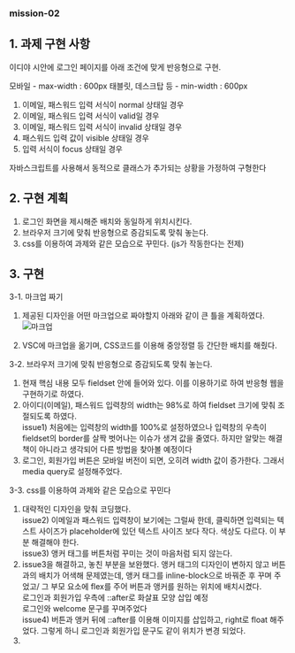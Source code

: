 ### mission-02

## 1. 과제 구현 사항

이디야 시안에 로그인 페이지를 아래 조건에 맞게 반응형으로 구현.

모바일 - max-width : 600px
태블릿, 데스크탑 등 - min-width : 600px

1. 이메일, 패스워드 입력 서식이 normal 상태일 경우
2. 이메일, 패스워드 입력 서식이 valid일 경우
3. 이메일, 패스워드 입력 서식이 invalid 상태일 경우
4. 패스워드 입력 값이 visible 상태일 경우
5. 입력 서식이 focus 상태일 경우

자바스크립트를 사용해서 동적으로 클래스가 추가되는 상황을 가정하여 구형한다

## 2. 구현 계획

1. 로그인 화면을 제시해준 배치와 동일하게 위치시킨다.
2. 브라우저 크기에 맞춰 반응형으로 증감되도록 맞춰 놓는다.
3. css를 이용하여 과제와 같은 모습으로 꾸민다. (js가 작동한다는 전제)

## 3. 구현

3-1. 마크업 짜기
1) 제공된 디자인을 어떤 마크업으로 짜야할지 아래와 같이 큰 틀을 계획하였다.
![마크업](https://github.com/yeseul0000/homework/assets/148925429/24ed2b29-fd99-46b1-9b64-743bc210f4d1)

2) VSC에 마크업을 옮기며, CSS코드를 이용해 중앙정렬 등 간단한 배치를 해줬다.

3-2. 브라우저 크기에 맞춰 반응형으로 증감되도록 맞춰 놓는다.
1) 현재 핵심 내용 모두 fieldset 안에 들어와 있다.
   이를 이용하기로 하여 반응형 웹을 구현하기로 하였다.
2) 아이디(이메일), 패스워드 입력창의 width는 98%로 하여 fieldset 크기에 맞춰 조절되도록 하였다. <br/> 
   issue1) 처음에는 입력창의 width를 100%로 설정하였으나 입력창의 우측이 fieldset의 border를 살짝 벗어나는 이슈가 생겨 값을 줄였다. 하지만 알맞는 해결책이 아니라고 생각되어 다른 방법을 찾아볼 예정이다
3) 로그인, 회원가입 버튼은 모바일 버전이 되면, 오히려 width 값이 증가한다. 그래서 media query로 설정해주었다.

3-3. css를 이용하여 과제와 같은 모습으로 꾸민다
1) 대략적인 디자인을 맞춰 코딩했다. <br/> 
   issue2) 이메일과 패스워드 입력창이 보기에는 그럴싸 한데, 클릭하면 입력되는 텍스트 사이즈가 placeholder에 있던 텍스트 사이즈 보다 작다. 색상도 다르다. 이 부분 해결해야 한다. <br/> 
   issue3) 앵커 태그를 버튼처럼 꾸미는 것이 마음처럼 되지 않는다.
2) issue3을 해결하고, 놓친 부분을 보완했다.
   앵커 태그의 디자인이 변하지 않고 버튼과의 배치가 어색해 문제였는데, 앵커 태그를 inline-block으로 바꿔준 후 꾸며 주었고/ 그 부모 요소에 flex를 주어 버튼과 앵커를 원하는 위치에 배치시켰다. <br/>
   로그인과 회원가입 우측에 ::after로 화살표 모양 삽입 예정<br/>
   로그인와 welcome 문구를 꾸며주었다<br/>
   issue4) 버튼과 앵커 뒤에 ::after를 이용해 이미지를 삽입하고, right로 float 해주었다. 그렇게 하니 로그인과 회원가입 문구도 같이 위치가 변경 되었다.
3) 
